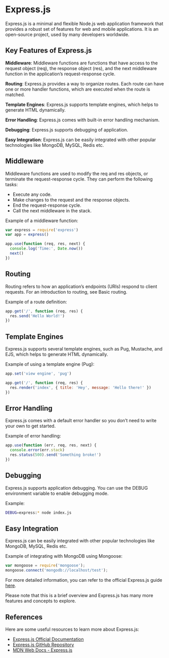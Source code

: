 # Express.js

Express.js is a minimal and flexible Node.js web application framework that provides a robust set of features for web and mobile applications. It is an open-source project, used by many developers worldwide.

## Key Features of Express.js

**Middleware**: Middleware functions are functions that have access to the request object (req), the response object (res), and the next middleware function in the application’s request-response cycle.

**Routing**: Express.js provides a way to organize routes. Each route can have one or more handler functions, which are executed when the route is matched.

**Template Engines**: Express.js supports template engines, which helps to generate HTML dynamically.

**Error Handling**: Express.js comes with built-in error handling mechanism.

**Debugging**: Express.js supports debugging of application.

**Easy Integration**: Express.js can be easily integrated with other popular technologies like MongoDB, MySQL, Redis etc.

## Middleware

Middleware functions are used to modify the req and res objects, or terminate the request-response cycle. They can perform the following tasks:

- Execute any code.
- Make changes to the request and the response objects.
- End the request-response cycle.
- Call the next middleware in the stack.

Example of a middleware function:

```javascript
var express = require('express')
var app = express()

app.use(function (req, res, next) {
  console.log('Time:', Date.now())
  next()
})
```

## Routing

Routing refers to how an application’s endpoints (URIs) respond to client requests. For an introduction to routing, see Basic routing.

Example of a route definition:

```javascript
app.get('/', function (req, res) {
  res.send('Hello World!')
})
```

## Template Engines

Express.js supports several template engines, such as Pug, Mustache, and EJS, which helps to generate HTML dynamically.

Example of using a template engine (Pug):

```javascript
app.set('view engine', 'pug')

app.get('/', function (req, res) {
  res.render('index', { title: 'Hey', message: 'Hello there!' })
})
```

## Error Handling

Express.js comes with a default error handler so you don’t need to write your own to get started. 

Example of error handling:

```javascript
app.use(function (err, req, res, next) {
  console.error(err.stack)
  res.status(500).send('Something broke!')
})
```

## Debugging

Express.js supports application debugging. You can use the DEBUG environment variable to enable debugging mode.

Example:

```bash
DEBUG=express:* node index.js
```

## Easy Integration

Express.js can be easily integrated with other popular technologies like MongoDB, MySQL, Redis etc.

Example of integrating with MongoDB using Mongoose:

```javascript
var mongoose = require('mongoose');
mongoose.connect('mongodb://localhost/test');
```

For more detailed information, you can refer to the official Express.js guide [here](http://expressjs.com/en/guide/routing.html).

Please note that this is a brief overview and Express.js has many more features and concepts to explore.

## References

Here are some useful resources to learn more about Express.js:

- [Express.js Official Documentation](https://expressjs.com/)
- [Express.js GitHub Repository](https://github.com/expressjs/express)
- [MDN Web Docs - Express.js](https://developer.mozilla.org/en-US/docs/Learn/Server-side/Express_Nodejs)
